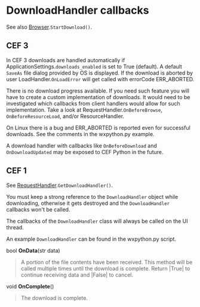 # DownloadHandler callbacks #

See also [Browser](Browser.md).`StartDownload()`.

## CEF 3 ##

In CEF 3 downloads are handled automatically if ApplicationSettings.`downloads_enabled` is set to True (default). A default `SaveAs` file dialog provided by OS is displayed. If the download is aborted by user LoadHandler.`OnLoadError` will get called with errorCode ERR\_ABORTED.

There is no download progress available. If you need such feature you will have to create a custom implementation of downloads. It would need to be investigated which callbacks from client handlers would allow for such implementation. Take a look at RequestHandler.`OnBeforeBrowse`, `OnBeforeResourceLoad`, and/or ResourceHandler.

On Linux there is a bug and ERR\_ABORTED is reported even for successful downloads. See the comments in the wxpython.py example.

A download handler with callbacks like `OnBeforeDownload` and
`OnDownloadUpdated` may be exposed to CEF Python in the future.

## CEF 1 ##

See [RequestHandler](RequestHandler.md).`GetDownloadHandler()`.

You must keep a strong reference to the `DownloadHandler` object while downloading, otherwise it gets destroyed and the `DownloadHandler` callbacks won't be called.

The callbacks of the `DownloadHandler` class will always be called on the UI thread.

An example `DownloadHandler` can be found in the wxpython.py script.

bool **OnData**(str data)

> A portion of the file contents have been received. This method will be
> called multiple times until the download is complete. Return |True| to
> continue receiving data and |False| to cancel.

void **OnComplete**()

> The download is complete.
